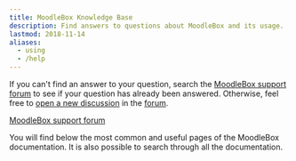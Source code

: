 ```yaml
---
title: MoodleBox Knowledge Base
description: Find answers to questions about MoodleBox and its usage.
lastmod: 2018-11-14
aliases:
  - using
  - /help
---
```


If you can't find an answer to your question, search the [MoodleBox support forum][1] to see if your question has already been answered. Otherwise, feel free to [open a new discussion][1] in the [forum][1].

<p class="text-center"><a href="https://discuss.moodlebox.net/" class="btn btn-template-main btn-lg">MoodleBox support forum</a></p>

You will find below the most common and useful pages of the MoodleBox documentation. It is also possible to search through all the documentation.

 [1]: https://discuss.moodlebox.net/
